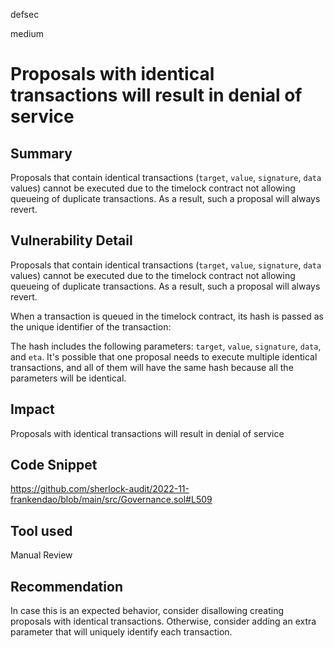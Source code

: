 defsec

medium

# Proposals with identical transactions will result in denial of service

## Summary

Proposals that contain identical transactions (`target`, `value`, `signature`, `data` values) cannot be executed due to the timelock contract not allowing queueing of duplicate transactions. As a result, such a proposal will always revert.

## Vulnerability Detail

Proposals that contain identical transactions (`target`, `value`, `signature`, `data` values) cannot be executed due to the timelock contract not allowing queueing of duplicate transactions. As a result, such a proposal will always revert.

When a transaction is queued in the timelock contract, its hash is passed as the unique identifier of the transaction:

The hash includes the following parameters: `target`, `value`, `signature`, `data`, and `eta`. It's possible that one proposal needs to execute multiple identical transactions, and all of them will have the same hash because all the parameters will be identical.

## Impact

Proposals with identical transactions will result in denial of service

## Code Snippet

https://github.com/sherlock-audit/2022-11-frankendao/blob/main/src/Governance.sol#L509

## Tool used

Manual Review

## Recommendation

In case this is an expected behavior, consider disallowing creating proposals with identical transactions. Otherwise, consider adding an extra parameter that will uniquely identify each transaction.

